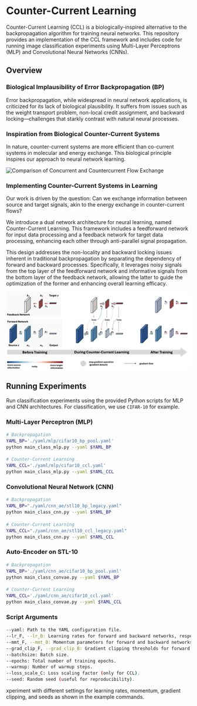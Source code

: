 # Counter-Current Learning

Counter-Current Learning (CCL) is a biologically-inspired alternative to the backpropagation algorithm for training neural networks. This repository provides an implementation of the CCL framework and includes code for running image classification experiments using Multi-Layer Perceptrons (MLP) and Convolutional Neural Networks (CNNs).

## Overview

### Biological Implausibility of Error Backpropagation (BP)
Error backpropagation, while widespread in neural network applications, is criticized for its lack of biological plausibility. It suffers from issues such as the weight transport problem, non-local credit assignment, and backward locking—challenges that starkly contrast with natural neural processes.

### Inspiration from Biological Counter-Current Systems
In nature, counter-current systems are more efficient than co-current systems in molecular and energy exchange. This biological principle inspires our approach to neural network learning.

![Comparison of Concurrent and Countercurrent Flow Exchange](https://upload.wikimedia.org/wikipedia/commons/thumb/0/04/Comparison_of_con-_and_counter-current_flow_exchange.jpg/400px-Comparison_of_con-_and_counter-current_flow_exchange.jpg)

### Implementing Counter-Current Systems in Learning
Our work is driven by the question: Can we exchange information between source and target signals, akin to the energy exchange in counter-current flows?

We introduce a dual network architecture for neural learning, named Counter-Current Learning. This framework includes a feedforward network for input data processing and a feedback network for target data processing, enhancing each other through anti-parallel signal propagation.

This design addresses the non-locality and backward locking issues inherent in traditional backpropagation by separating the dependency of forward and backward processes. Specifically, it leverages noisy signals from the top layer of the feedforward network and informative signals from the bottom layer of the feedback network, allowing the latter to guide the optimization of the former and enhancing overall learning efficacy.

![Counter-Current Model Architecture](fig_model_architecture.png)

## Running Experiments
Run classification experiments using the provided Python scripts for MLP and CNN architectures. For classification, we use `CIFAR-10` for example. 

### Multi-Layer Perceptron (MLP)
```bash
# Backpropagation
YAML_BP='./yaml/mlp/cifar10_bp_pool.yaml'
python main_class_mlp.py --yaml $YAML_BP

# Counter-Current Learning
YAML_CCL='./yaml/mlp/cifar10_ccl.yaml'
python main_class_mlp.py --yaml $YAML_CCL
```

### Convolutional Neural Network (CNN)
```bash
# Backpropagation
YAML_BP="./yaml/cnn_ae/stl10_bp_legacy.yaml"
python main_class_cnn.py --yaml $YAML_BP

# Counter-Current Learning
YAML_CCL="./yaml/cnn_ae/stl10_ccl_legacy.yaml"
python main_class_cnn.py --yaml $YAML_CCL
```

### Auto-Encoder on STL-10
```bash
# Backpropagation
YAML_BP='./yaml/cnn_ae/cifar10_bp_pool.yaml'
python main_class_convae.py --yaml $YAML_BP

# Counter-Current Learning
YAML_CCL='./yaml/cnn_ae/cifar10_ccl.yaml'
python main_class_convae.py --yaml $YAML_CCL
```

### Script Arguments
```bash
--yaml: Path to the YAML configuration file.
--lr_F, --lr_B: Learning rates for forward and backward networks, respectively.
--mmt_F, --mmt_B: Momentum parameters for forward and backward networks.
--grad_clip_F, --grad_clip_B: Gradient clipping thresholds for forward and backward networks.
--batchsize: Batch size.
--epochs: Total number of training epochs.
--warmup: Number of warmup steps.
--loss_scale_C: Loss scaling factor (only for CCL).
--seed: Random seed (useful for reproducibility).
```
xperiment with different settings for learning rates, momentum, gradient clipping, and seeds as shown in the example commands.
